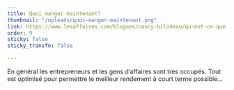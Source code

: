 ```yaml
---
title: Quoi manger maintenant?
thumbnail: "/uploads/quoi-manger-maintenant.png"
link: https://www.lesaffaires.com/blogues/nancy-bilodeau/qu-est-ce-que-je-devrais-manger-maintenant/633259
order: 9
sticky: false
sticky_transfo: false

---
```

En général les entrepreneurs et les gens d’affaires sont très occupés. Tout est optimisé pour permettre le meilleur rendement à court terme possible...